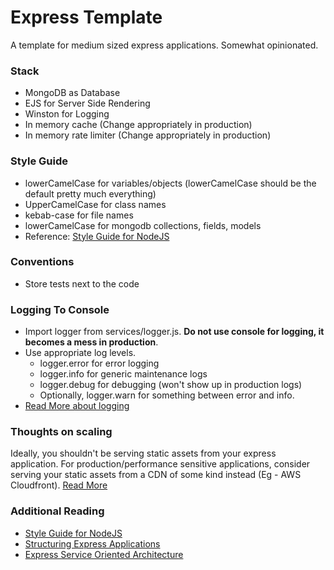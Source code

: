 # Express Template

A template for medium sized express applications. Somewhat opinionated. 

### Stack

- MongoDB as Database
- EJS for Server Side Rendering
- Winston for Logging
- In memory cache (Change appropriately in production)
- In memory rate limiter (Change appropriately in production)



### Style Guide

- lowerCamelCase for variables/objects (lowerCamelCase should be the default pretty much everything)
- UpperCamelCase for class names
- kebab-case for file names 
- lowerCamelCase for mongodb collections, fields, models
- Reference: [Style Guide for NodeJS](https://github.com/felixge/node-style-guide)


### Conventions

- Store tests next to the code



### Logging To Console
 
* Import logger from services/logger.js. **Do not use console for logging, it becomes a mess in production**.  
* Use appropriate log levels. 
    * logger.error for error logging
    * logger.info for generic maintenance logs
    * logger.debug for debugging (won't show up in production logs)
    * Optionally, logger.warn for something between error and info. 
* [Read More about logging](https://www.twilio.com/blog/guide-node-js-logging)
    
    
### Thoughts on scaling

Ideally, you shouldn't be serving static assets from your express application. For production/performance sensitive applications, consider serving your static assets from a CDN of some kind instead (Eg - AWS Cloudfront).
[Read More](https://softwareontheroad.com/nodejs-scalability-issues/?utm_source=github&utm_medium=readme#jobs)


### Additional Reading

- [Style Guide for NodeJS](https://github.com/felixge/node-style-guide)
- [Structuring Express Applications](https://softwareontheroad.com/ideal-nodejs-project-structure/?utm_source=github&utm_medium=readme#configs)
- [Express Service Oriented Architecture](https://www.codementor.io/@evanbechtol/node-service-oriented-architecture-12vjt9zs9i)
    


